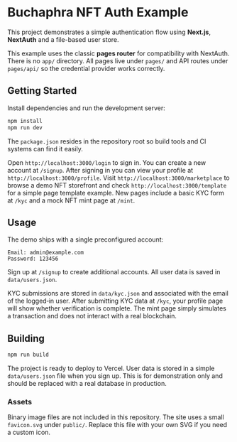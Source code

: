 # Buchaphra NFT Auth Example

This project demonstrates a simple authentication flow using **Next.js**, **NextAuth** and a file-based user store.

This example uses the classic **pages router** for compatibility with NextAuth. There is no `app/` directory. All pages live under `pages/` and API routes under `pages/api/` so the credential provider works correctly.

## Getting Started

Install dependencies and run the development server:

```bash
npm install
npm run dev
```

The `package.json` resides in the repository root so build tools and CI systems can find it easily.

Open `http://localhost:3000/login` to sign in. You can create a new account at `/signup`.
After signing in you can view your profile at `http://localhost:3000/profile`.
Visit `http://localhost:3000/marketplace` to browse a demo NFT storefront and check `http://localhost:3000/template` for a simple page template example.
New pages include a basic KYC form at `/kyc` and a mock NFT mint page at `/mint`.

## Usage

The demo ships with a single preconfigured account:

```
Email: admin@example.com
Password: 123456
```

Sign up at `/signup` to create additional accounts. All user data is saved in `data/users.json`.

KYC submissions are stored in `data/kyc.json` and associated with the email of the logged‑in user. After submitting KYC data at `/kyc`, your profile page will show whether verification is complete. The mint page simply simulates a transaction and does not interact with a real blockchain.

## Building

```bash
npm run build
```

The project is ready to deploy to Vercel. User data is stored in a simple `data/users.json` file when you sign up. This is for demonstration only and should be replaced with a real database in production.

### Assets

Binary image files are not included in this repository. The site uses a small `favicon.svg` under `public/`. Replace this file with your own SVG if you need a custom icon.
